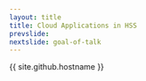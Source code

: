 ```yaml
---
layout: title
title: Cloud Applications in HSS
prevslide: 
nextslide: goal-of-talk
---
```

{{ site.github.hostname }}